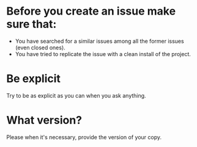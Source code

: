 # Before you create an issue make sure that:
- You have searched for a similar issues among all the former issues (even closed ones).
- You have tried to replicate the issue with a clean install of the project.

# Be explicit
Try to be as explicit as you can when you ask anything.

# What version?
Please when it's necessary, provide the version of your copy.
